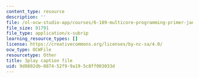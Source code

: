 ```yaml
---
content_type: resource
description: ''
file: /ol-ocw-studio-app/courses/6-189-multicore-programming-primer-january-iap-2007/9d0802db087452f99a195c8ff003033d_5F3HVitoWHc.vtt
file_size: 91791
file_type: application/x-subrip
learning_resource_types: []
license: https://creativecommons.org/licenses/by-nc-sa/4.0/
ocw_type: OCWFile
resourcetype: Other
title: 3play caption file
uid: 9d0802db-0874-52f9-9a19-5c8ff003033d
---
```

